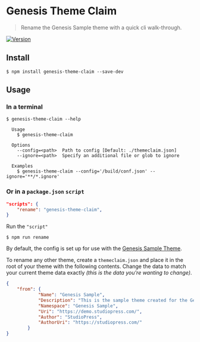 # Genesis Theme Claim

> Rename the Genesis Sample theme with a quick cli walk-through.

[![Version][version-badge]][npm]

[version-badge]: https://img.shields.io/npm/v/theme-claim.svg?style=flat-square
[npm]: https://npmjs.com/package/genesis-theme-claim

## Install

```shell
$ npm install genesis-theme-claim --save-dev
```

## Usage

### In a terminal

```shell
$ genesis-theme-claim --help

  Usage
    $ genesis-theme-claim

  Options
    --config=<path>  Path to config [Default: ./themeclaim.json]
    --ignore=<path>  Specify an additional file or glob to ignore

  Examples
    $ genesis-theme-claim --config='/build/conf.json' --ignore='**/*.ignore'
```

### Or in a `package.json` `script`

```json
"scripts": {
	"rename": "genesis-theme-claim",
}
```

Run the `"script"`

```shell
$ npm run rename
```

By default, the config is set up for use with the [Genesis Sample Theme](https://github.com/studiopress/genesis-sample).

To rename any other theme, create a `themeclaim.json` and place it in the root of your theme with the following contents.
Change the data to match your current theme data exactly _(this is the data you're wanting to change)_.

```json
{
	"from": {
    		"Name": "Genesis Sample",
    		"Description": "This is the sample theme created for the Genesis Framework.",
    		"Namespace": "Genesis Sample",
    		"Uri": "https://demo.studiopress.com/",
    		"Author": "StudioPress",
    		"AuthorUri": "https://studiopress.com/"
    	}
}
```
